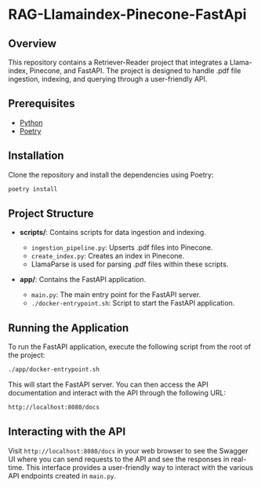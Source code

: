 # RAG-Llamaindex-Pinecone-FastApi

## Overview
This repository contains a Retriever-Reader project that integrates a Llama-index, Pinecone, and FastAPI. The project is designed to handle .pdf file ingestion, indexing, and querying through a user-friendly API.

## Prerequisites
- [Python](https://www.python.org/downloads/)
- [Poetry](https://python-poetry.org/docs/#installation)

## Installation

Clone the repository and install the dependencies using Poetry:

```bash
poetry install
```

## Project Structure

- **scripts/**: Contains scripts for data ingestion and indexing.
  - `ingestion_pipeline.py`: Upserts .pdf files into Pinecone.
  - `create_index.py`: Creates an index in Pinecone.
  - LlamaParse is used for parsing .pdf files within these scripts.

- **app/**: Contains the FastAPI application.
  - `main.py`: The main entry point for the FastAPI server.
  - `./docker-entrypoint.sh`: Script to start the FastAPI application.

## Running the Application
To run the FastAPI application, execute the following script from the root of the project:
```bash
./app/docker-entrypoint.sh
```
This will start the FastAPI server. You can then access the API documentation and interact with the API through the following URL:
```bash
http://localhost:8080/docs
```

## Interacting with the API
Visit `http://localhost:8080/docs` in your web browser to see the Swagger UI where you can send requests to the API and see the responses in real-time. This interface provides a user-friendly way to interact with the various API endpoints created in `main.py`.

